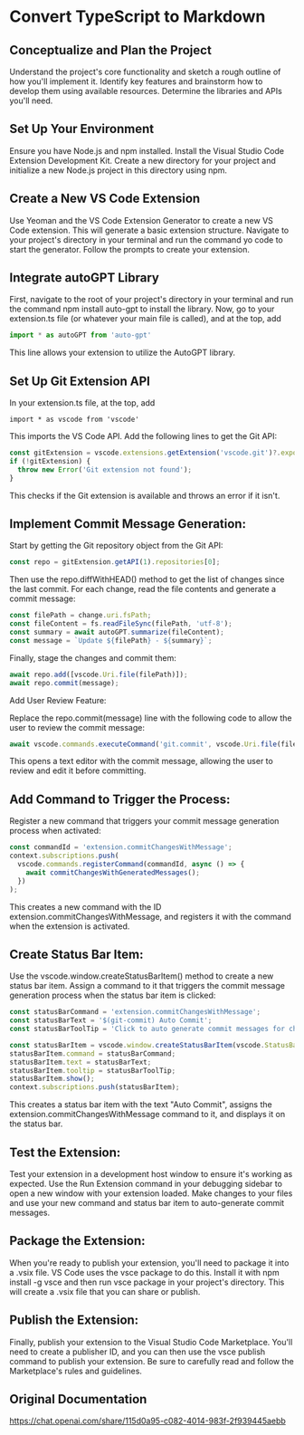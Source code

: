 # Convert TypeScript to Markdown

## Conceptualize and Plan the Project
Understand the project's core functionality and sketch a rough outline of how you'll implement it. Identify key features and brainstorm how to develop them using available resources. Determine the libraries and APIs you'll need.

## Set Up Your Environment
Ensure you have Node.js and npm installed. Install the Visual Studio Code Extension Development Kit. Create a new directory for your project and initialize a new Node.js project in this directory using npm.

## Create a New VS Code Extension
Use Yeoman and the VS Code Extension Generator to create a new VS Code extension. This will generate a basic extension structure. Navigate to your project's directory in your terminal and run the command yo code to start the generator. Follow the prompts to create your extension.

## Integrate autoGPT Library
First, navigate to the root of your project's directory in your terminal and run the command npm install auto-gpt to install the library.
Now, go to your extension.ts file (or whatever your main file is called), and at the top, add 
```typescript
import * as autoGPT from 'auto-gpt'
```
 This line allows your extension to utilize the AutoGPT library.

## Set Up Git Extension API
In your extension.ts file, at the top, add 
```
import * as vscode from 'vscode'
```
This imports the VS Code API.
Add the following lines to get the Git API:
```typescript
const gitExtension = vscode.extensions.getExtension('vscode.git')?.exports;
if (!gitExtension) {
  throw new Error('Git extension not found');
}
```
This checks if the Git extension is available and throws an error if it isn't.

## Implement Commit Message Generation:

Start by getting the Git repository object from the Git API:
```typescript
const repo = gitExtension.getAPI(1).repositories[0];
```
Then use the repo.diffWithHEAD() method to get the list of changes since the last commit.
For each change, read the file contents and generate a commit message:
```typescript
const filePath = change.uri.fsPath;
const fileContent = fs.readFileSync(filePath, 'utf-8');
const summary = await autoGPT.summarize(fileContent);
const message = `Update ${filePath} - ${summary}`;
```
Finally, stage the changes and commit them:
```typescript
await repo.add([vscode.Uri.file(filePath)]);
await repo.commit(message);
```
Add User Review Feature:

Replace the repo.commit(message) line with the following code to allow the user to review the commit message:
```typescript
await vscode.commands.executeCommand('git.commit', vscode.Uri.file(filePath), '--verbose', '-m', message);
```
This opens a text editor with the commit message, allowing the user to review and edit it before committing.

## Add Command to Trigger the Process:

Register a new command that triggers your commit message generation process when activated:
```typescript
const commandId = 'extension.commitChangesWithMessage';
context.subscriptions.push(
  vscode.commands.registerCommand(commandId, async () => {
    await commitChangesWithGeneratedMessages();
  })
);
```
This creates a new command with the ID extension.commitChangesWithMessage, and registers it with the command when the extension is activated.

## Create Status Bar Item:

Use the vscode.window.createStatusBarItem() method to create a new status bar item. Assign a command to it that triggers the commit message generation process when the status bar item is clicked:
```typescript
const statusBarCommand = 'extension.commitChangesWithMessage';
const statusBarText = '$(git-commit) Auto Commit';
const statusBarToolTip = 'Click to auto generate commit messages for changed files';

const statusBarItem = vscode.window.createStatusBarItem(vscode.StatusBarAlignment.Left, 1);
statusBarItem.command = statusBarCommand;
statusBarItem.text = statusBarText;
statusBarItem.tooltip = statusBarToolTip;
statusBarItem.show();
context.subscriptions.push(statusBarItem);
```
This creates a status bar item with the text "Auto Commit", assigns the extension.commitChangesWithMessage command to it, and displays it on the status bar.

## Test the Extension: 
Test your extension in a development host window to ensure it's working as expected. Use the Run Extension command in your debugging sidebar to open a new window with your extension loaded. Make changes to your files and use your new command and status bar item to auto-generate commit messages.

## Package the Extension:
 When you're ready to publish your extension, you'll need to package it into a .vsix file. VS Code uses the vsce package to do this. Install it with npm install -g vsce and then run vsce package in your project's directory. This will create a .vsix file that you can share or publish.

## Publish the Extension:
 Finally, publish your extension to the Visual Studio Code Marketplace. You'll need to create a publisher ID, and you can then use the vsce publish command to publish your extension. Be sure to carefully read and follow the Marketplace's rules and guidelines.

## Original Documentation
https://chat.openai.com/share/115d0a95-c082-4014-983f-2f939445aebb